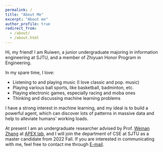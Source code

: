 ```yaml
---
permalink: /
title: "About Me"
excerpt: "About me"
author_profile: true
redirect_from: 
  - /about/
  - /about.html
---
```


Hi, my friend! I am Ruiwen, a junior undergraduate majoring in information engineering at SJTU, and a member of Zhiyuan Honor Program in Engineering.

In my spare time, I love:
* Listening to and playing music (I love classic and pop. music)
* Playing various ball sports, like basketball, badminton, etc.
* Playing electronic games, especially racing and moba ones
* Thinking and discussing machine learning problems

I have a strong interest in machine learning, and my ideal is to build a powerful agent, which can discover lots of patterns in massive data and help to alleviate humans' working loads.

At present I am an undergraduate researcher advised by Prof. [Weinan Zhang](https://wnzhang.net) at [APEX lab](http://apex.sjtu.edu.cn), and I will join the department of CSE at SJTU as a master candidate from 2022 Fall. If you are interested in communicating with me, feel free to contact me through [E-mail](mailto:skyriver@sjtu.edu.cn).

<!-- As an undergraduate researcher advised by Prof. [Weinan Zhang](https://wnzhang.net) at [APEX lab](http://apex.sjtu.edu.cn), I am now pursueing admissions of CS/AI master programs in mainland China. If you are interested in communicating with me, feel free to contact me through [E-mail](mailto:skyriver@sjtu.edu.cn). -->
